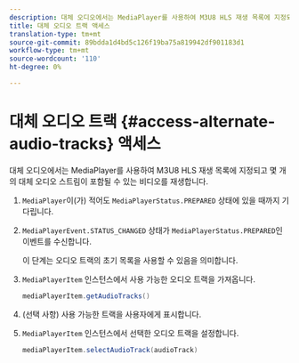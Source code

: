 ```yaml
---
description: 대체 오디오에서는 MediaPlayer를 사용하여 M3U8 HLS 재생 목록에 지정되고 몇 개의 대체 오디오 스트림이 포함될 수 있는 비디오를 재생합니다.
title: 대체 오디오 트랙 액세스
translation-type: tm+mt
source-git-commit: 89bdda1d4bd5c126f19ba75a819942df901183d1
workflow-type: tm+mt
source-wordcount: '110'
ht-degree: 0%

---
```



# 대체 오디오 트랙 {#access-alternate-audio-tracks} 액세스

대체 오디오에서는 MediaPlayer를 사용하여 M3U8 HLS 재생 목록에 지정되고 몇 개의 대체 오디오 스트림이 포함될 수 있는 비디오를 재생합니다.

1. `MediaPlayer`이(가) 적어도 `MediaPlayerStatus.PREPARED` 상태에 있을 때까지 기다립니다.
1. `MediaPlayerEvent.STATUS_CHANGED` 상태가 `MediaPlayerStatus.PREPARED`인 이벤트를 수신합니다.

   이 단계는 오디오 트랙의 초기 목록을 사용할 수 있음을 의미합니다.

1. `MediaPlayerItem` 인스턴스에서 사용 가능한 오디오 트랙을 가져옵니다.

   ```java
   mediaPlayerItem.getAudioTracks()
   ```

1. (선택 사항) 사용 가능한 트랙을 사용자에게 표시합니다.
1. `MediaPlayerItem` 인스턴스에서 선택한 오디오 트랙을 설정합니다.

   ```java
   mediaPlayerItem.selectAudioTrack(audioTrack)
   ```

